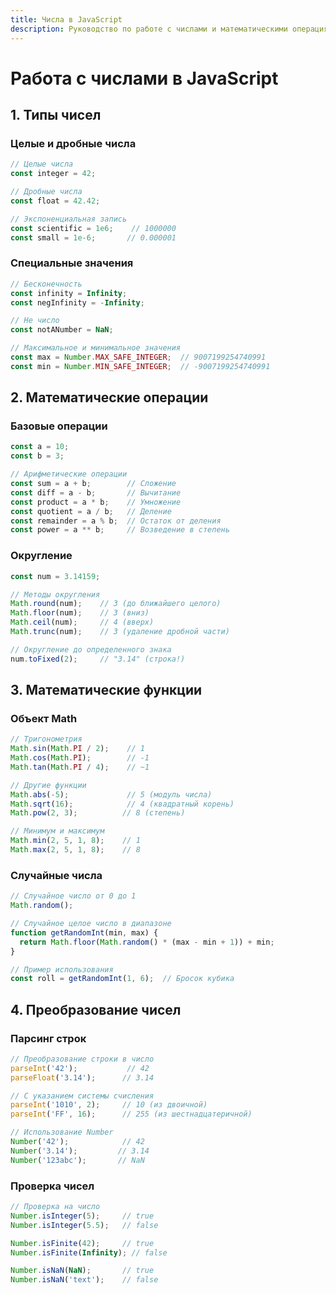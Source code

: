 ```yaml
---
title: Числа в JavaScript
description: Руководство по работе с числами и математическими операциями
---
```


# Работа с числами в JavaScript

## 1. Типы чисел

### Целые и дробные числа
```javascript
// Целые числа
const integer = 42;

// Дробные числа
const float = 42.42;

// Экспоненциальная запись
const scientific = 1e6;    // 1000000
const small = 1e-6;       // 0.000001
```

### Специальные значения
```javascript
// Бесконечность
const infinity = Infinity;
const negInfinity = -Infinity;

// Не число
const notANumber = NaN;

// Максимальное и минимальное значения
const max = Number.MAX_SAFE_INTEGER;  // 9007199254740991
const min = Number.MIN_SAFE_INTEGER;  // -9007199254740991
```

## 2. Математические операции

### Базовые операции
```javascript
const a = 10;
const b = 3;

// Арифметические операции
const sum = a + b;        // Сложение
const diff = a - b;       // Вычитание
const product = a * b;    // Умножение
const quotient = a / b;   // Деление
const remainder = a % b;  // Остаток от деления
const power = a ** b;     // Возведение в степень
```

### Округление
```javascript
const num = 3.14159;

// Методы округления
Math.round(num);    // 3 (до ближайшего целого)
Math.floor(num);    // 3 (вниз)
Math.ceil(num);     // 4 (вверх)
Math.trunc(num);    // 3 (удаление дробной части)

// Округление до определенного знака
num.toFixed(2);     // "3.14" (строка!)
```

## 3. Математические функции

### Объект Math
```javascript
// Тригонометрия
Math.sin(Math.PI / 2);    // 1
Math.cos(Math.PI);        // -1
Math.tan(Math.PI / 4);    // ~1

// Другие функции
Math.abs(-5);             // 5 (модуль числа)
Math.sqrt(16);            // 4 (квадратный корень)
Math.pow(2, 3);          // 8 (степень)

// Минимум и максимум
Math.min(2, 5, 1, 8);    // 1
Math.max(2, 5, 1, 8);    // 8
```

### Случайные числа
```javascript
// Случайное число от 0 до 1
Math.random();

// Случайное целое число в диапазоне
function getRandomInt(min, max) {
  return Math.floor(Math.random() * (max - min + 1)) + min;
}

// Пример использования
const roll = getRandomInt(1, 6);  // Бросок кубика
```

## 4. Преобразование чисел

### Парсинг строк
```javascript
// Преобразование строки в число
parseInt('42');           // 42
parseFloat('3.14');      // 3.14

// С указанием системы счисления
parseInt('1010', 2);     // 10 (из двоичной)
parseInt('FF', 16);      // 255 (из шестнадцатеричной)

// Использование Number
Number('42');            // 42
Number('3.14');         // 3.14
Number('123abc');       // NaN
```

### Проверка чисел
```javascript
// Проверка на число
Number.isInteger(5);     // true
Number.isInteger(5.5);   // false

Number.isFinite(42);     // true
Number.isFinite(Infinity); // false

Number.isNaN(NaN);       // true
Number.isNaN('text');    // false
```
